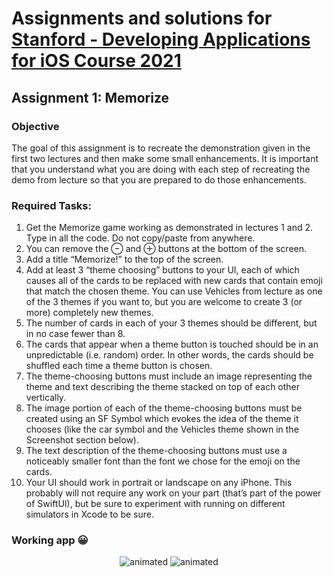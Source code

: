 #  Assignments and solutions for [Stanford - Developing Applications for iOS Course 2021](https://cs193p.sites.stanford.edu)

## Assignment 1: Memorize
### Objective
The goal of this assignment is to recreate the demonstration given in the first two lectures and then make some small enhancements. It is important that you understand what you are doing with each step of recreating the demo from lecture so that you are prepared to do those enhancements.


### Required Tasks:
1. Get the Memorize game working as demonstrated in lectures 1 and 2. Type in all the code. Do not copy/paste from anywhere.
2. You can remove the ⊖ and ⊕ buttons at the bottom of the screen.
3. Add a title “Memorize!” to the top of the screen.
4. Add at least 3 “theme choosing” buttons to your UI, each of which causes all of the cards to be replaced with new cards that contain emoji that match the chosen theme. You can use Vehicles from lecture as one of the 3 themes if you want to, but you are welcome to create 3 (or more) completely new themes.
5. The number of cards in each of your 3 themes should be different, but in no case fewer than 8.
6. The cards that appear when a theme button is touched should be in an unpredictable (i.e. random) order. In other words, the cards should be shuffled each time a theme button is chosen.
7. The theme-choosing buttons must include an image representing the theme and text describing the theme stacked on top of each other vertically.
8. The image portion of each of the theme-choosing buttons must be created using an SF Symbol which evokes the idea of the theme it chooses (like the car symbol and the Vehicles theme shown in the Screenshot section below).
9. The text description of the theme-choosing buttons must use a noticeably smaller font than the font we chose for the emoji on the cards.
10. Your UI should work in portrait or landscape on any iPhone. This probably will not require any work on your part (that’s part of the power of SwiftUI), but be sure to experiment with running on different simulators in Xcode to be sure.

### Working app :grinning:
<p align="center">
  <img src="https://media.giphy.com/media/QG7NF1GJ3tHzcB9FOl/giphy.gif?cid=790b76112a3c8f3f2d257c69ce01386bfdee628995967c95&rid=giphy.gif&ct=g" alt="animated"/>
  <img src="https://media.giphy.com/media/hiRcJctmVniT8wsLJq/giphy.gif?cid=790b7611fb6faf194d8d07c06757f2b64f2017f2242202c8&rid=giphy.gif&ct=g" alt="animated" />
</p>
